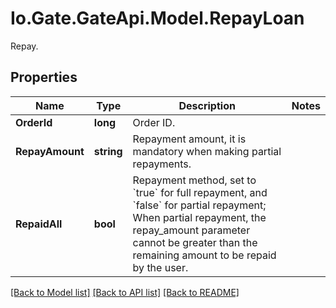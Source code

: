 
# Io.Gate.GateApi.Model.RepayLoan

Repay.

## Properties

Name | Type | Description | Notes
------------ | ------------- | ------------- | -------------
**OrderId** | **long** | Order ID. | 
**RepayAmount** | **string** | Repayment amount, it is mandatory when making partial repayments. | 
**RepaidAll** | **bool** | Repayment method, set to &#x60;true&#x60; for full repayment, and &#x60;false&#x60; for partial repayment; When partial repayment, the repay_amount parameter cannot be greater than the remaining amount to be repaid by the user.  | 

[[Back to Model list]](../README.md#documentation-for-models)
[[Back to API list]](../README.md#documentation-for-api-endpoints)
[[Back to README]](../README.md)
